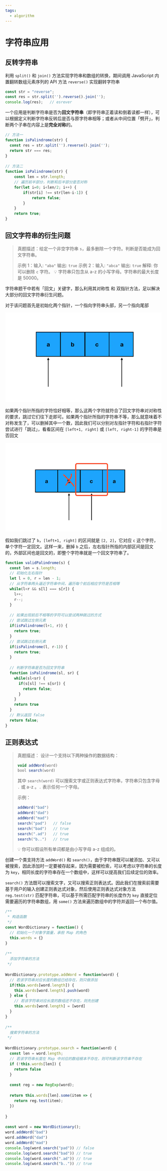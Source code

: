 ```yaml
---
tags:
  - algorithm
---
```


# 字符串应用

## 反转字符串
利用 `split()` 和 `join()` 方法实现字符串和数组的转换，期间调用 JavaScript 内置翻转数组元素序列的 API 方法 `reverse()` 实现翻转字符串

```js
const str = "reverse";
const res = str.split('').reverse().join('');
console.log(res);   // esrever
```

一个应用是判断字符串是否为**回文字符串**（即字符串正着读和倒着读都一样），可以根据定义判断字符串反转后是否与原字符串相等；或者从中间位置「劈开」，判断两个子串在内容上是**完全对称**的。

```js
// 方法一
function isPalindrome(str) {
  const res = str.split('').reverse().join('');
  return str === res;
}

// 方法二
function isPalindrome(str) {
    const len = str.length;
    // 遍历前半部分，判断和后半部分是否对称
    for(let i=0; i<len/2; i++) {
        if(str[i] !== str[len-i-1]) {
            return false;
        }
    }
    return true;
}
```

## 回文字符串的衍生问题
> 真题描述：给定一个非空字符串 `s`，最多删除一个字符。判断是否能成为回文字符串。
>
> 示例 1：输入: `"aba"` 输出: `true`
> 示例 2：输入: `"abca"` 输出: `true` 解释: 你可以删除 `c` 字符。
> :bulb: 字符串只包含从 a-z 的小写字母。字符串的最大长度是 50000。

字符串题干中若有「回文」关键字，那么利用其对称性 和 双指针方法，足以解决大部分的回文字符串衍生问题。

对于该问题首先是初始化两个指针，一个指向字符串头部，另一个指向尾部

![init pointer](./_v_images/20200817100208470_29101.png)

如果两个指针所指的字符恰好相等，那么这两个字符就符合了回文字符串对对称性的要求，跳过它们往下走即可。如果两个指针所指的字符串不等，那么就意味着不对称发生了，可以删掉其中一个数，因此我们可以分别对左指针字符和右指针字符尝试进行「跳过」，看看区间在 `[left+1, right]` 或 `[left, right-1]` 的字符串是否回文

![skip left](./_v_images/20200817100340034_15240.png)

假如我们跳过了 `b`，`[left+1, right]` 的区间就是 `[2, 2]`，它对应 `c` 这个字符，单个字符一定回文。这样一来，删掉 `b` 之后，左右指针所指的内部区间是回文的，外部区间也是回文的，即整个字符串就是一个回文字符串了。

```js
function validPalindrome(s) {
  const len = s.length;
  // 初始化左右指针
  let l = 0, r = len - 1;
  // 从字符串两头逼近字符串中间，遍历每个前后相应字符是否相等
  while(l<r && s[l] === s[r]) {
    l++;
    r--;
  }

  // 如果出现前后不相等的字符可以尝试两种跳过的方式
  // 尝试跳过左侧元素
  if(isPalindrome(l+1, r)) {
    return true;
  }
  // 尝试跳过右侧元素
  if(isPalindrome(l, r-1)) {
    return true;
  }

  // 判断字符串是否为回文字符串
  function isPalindrome(sl, sr) {
    while(sl<sr) {
      if(s[sl] !== s[sr]) {
        return false;
      }
    }
    return true
  }
  // 默认返回 false
  return false;
}
```

## 正则表达式
> 真题描述： 设计一个支持以下两种操作的数据结构：
> ```js
> void addWord(word)
> bool search(word)
> ```
> 其中 `search(word)` 可以搜索文字或正则表达式字符串，字符串只包含字母 `.` 或 a-z 。`.` 表示任何一个字母。
>
>示例：
> ```js
> addWord("bad")
> addWord("dad")
> addWord("mad")
> search("pad")   // false
> search("bad")   // true
> search(".ad")   // true
> search("b..")   // true
> ```
> :bulb: 你可以假设所有单词都是由小写字母 a-z 组成的。

创建一个类支持方法 `addWord()` 和 `search()`，由于字符串既可以被添加、又可以被搜索，因此添加时一定要被存起来，因为需要被检索，可以考虑以字符串的长度为 `key`，相同长度的字符串存在一个数组中，这样可以提高我们后续定位的效率。

`search()` 方法既可以搜索文字，又可以搜索正则表达式。因此我们在搜索前需要基于用户的输入创建正则表达式对象，然后使用正则表达式对象方法 `reg.test(str)` 匹配字符串，可以基于所需匹配字符串的长度作为  `key` 直接定位需要遍历的字符串数组，用 `some()` 方法来遍历数组中的字符并返回一个布尔值。

```js
/**
 * 构造函数
 */
const WordDictionary = function() {
  // 初始化一个对象字面量，承担 Map 的角色
  this.words = {}
}

/**
  添加字符串的方法
 */

WordDictionary.prototype.addWord = function(word) {
  // 若该字符串对应长度的数组已经存在，则只做添加
  if(this.words[word.length]) {
    this.words[word.length].push(word)
  } else {
    // 若该字符串对应长度的数组还不存在，则先创建
    this.words[word.length] = [word]
  }
}

/**
  搜索字符串的方法
 */

WordDictionary.prototype.search = function(word) {
  const len = word.length;
  // 若该字符串长度在 Map 中对应的数组根本不存在，则可判断该字符串不存在
  if (!this.words[len]) {
    return false
  }

  const reg = new RegExp(word);

  return this.words[len].some(item => {
    return reg.test(item);
  })

}

const word = new WordDictionary();
word.addWord("bad")
word.addWord("dad")
word.addWord("mad")
console.log(word.search("pad")) // false
console.log(word.search("bad")) // true
console.log(word.search(".ad")) // true
console.log(word.search("b..")) // true
```

